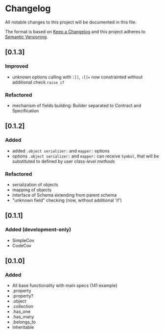 # Changelog
All notable changes to this project will be documented in this file.

The format is based on [Keep a Changelog](http://keepachangelog.com/en/1.0.0/)
and this project adheres to [Semantic Versioning](http://semver.org/spec/v2.0.0.html).

## [0.1.3]
### Improved
+ unknown options calling with `:[]`, `:[]=` now constrainted without additional check `raise if`

### Refactored
+ mechanism of fields building: Builder separated to Contract and Specification

## [0.1.2]
### Added
+ added `.object serializer:` and `mapper:` options
+ options `.object serializer:` and `mapper:` can receive `Symbol`, that will be substituted
  to defined by user _class-level methods_

### Refactored
+ serialization of objects
+ mapping of objects
+ interface of Schema extending from parent schema
+ "unknown field" checking (now, without additional 'if')

## [0.1.1]
### Added (development-only)
+ SimpleCov
+ CodeCov

## [0.1.0]
### Added
+ All base functionality with main specs (141 example)
+ .property
+ .property?
+ .object
+ .collection
+ .has_one
+ .has_many
+ .belongs_to
+ Inheritable

